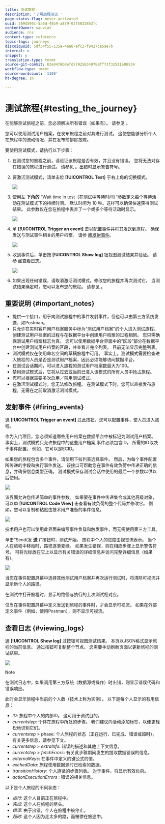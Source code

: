 ```yaml
---
title: 测试旅程
description: '了解旅程测试 '
page-status-flag: never-activated
uuid: 269d590c-5a6d-40b9-a879-02f5033863fc
contentOwner: sauviat
audience: rns
content-type: reference
topic-tags: journeys
discoiquuid: 5df34f55-135a-4ea8-afc2-f9427ce5ae7b
internal: n
snippet: y
translation-type: tm+mt
source-git-commit: 83e0476b8efd779256549788ff73f32531e08934
workflow-type: tm+mt
source-wordcount: '1108'
ht-degree: 1%

---
```



# 测试旅程{#testing_the_journey}

在能够测试旅程之前，您必须解决所有错误（如果有）。 请参见 [](../about/troubleshooting.md#section_h3q_kqk_fhb)。

您可以使用测试用户档案，在发布旅程之前对其进行测试。 这使您能够分析个人在旅程中的流动情况，并在发布前排除故障。

要使用测试模式，请执行以下步骤：

1. 在测试您的旅程之前，请验证该旅程是否有效，并且没有错误。 您将无法对存在错误的旅程进行测试。 请参见 [](../about/troubleshooting.md#section_h3q_kqk_fhb)。出错时显示警告符号。

1. 要激活测试模式，请单击位 **[!UICONTROL Test]** 于右上角的切换模式。

   ![](../assets/journeytest1.png)

1. 使用左 **下角的** “Wait time in test（在测试中等待时间）”参数定义每个等待活动在测试模式下的持续时间。 默认时间为 10 秒。这样可以确保快速获得测试结果。 此参数仅在您在旅程中丢弃了一个或多个等待活动时显示。

   ![](../assets/journeytest_wait.png)

1. 单 **[!UICONTROL Trigger an event]** 击以配置事件并将其发送到旅程。 确保发送与测试事件相关的用户档案。 请参 [阅发射事件](#firing_events)。

   ![](../assets/journeyuctest1.png)

1. 收到事件后，单击按 **[!UICONTROL Show log]** 钮视图测试结果并验证。 请参 [阅查看日志](#viewing_logs)。

   ![](../assets/journeyuctest2.png)

1. 如果出现任何错误，请取消激活测试模式，修改您的旅程并再次测试它。 当测试结果确定时，您可以发布您的旅程。 请参见 [](../building-journeys/publishing-the-journey.md)。

## 重要说明 {#important_notes}

* 提供一个接口，用于向测试旅程中的事件发射事件，但也可以由第三方系统发送，如Postman。
* 只允许在实时客户用户档案服务中标为“测试用户档案”的个人进入测试旅程。 创建测试用户档案的过程与在数据平台中创建用户档案的过程相同。 您只需确保测试用户档案标志为真。 您可以使用数据平台界面中的“区段”部分在数据平台中创建测试用户档案的区段，并查看非完全列表。 目前无法显示完整列表。
* 测试模式仅在使用命名空间的草稿旅程中可用。 事实上，测试模式需要检查进入旅程的人员是否是测试用户档案，因此必须能够访问数据平台。
* 在测试会话期间，可以进入旅程的测试用户档案数最大为100。
* 禁用测试模式后，它将从过去或当前已进入该模式的所有人员中抢占旅程。
* 您可以根据需要多次启用／禁用测试模式。
* 在激活测试模式时，您无法修改旅程。 在测试模式下时，您可以直接发布旅程，无需在之前取消激活测试模式。

## 发射事件 {#firing_events}

通 **[!UICONTROL Trigger an event]** 过此按钮，您可以配置事件，使人员进入旅程。

作为入门项目，您必须知道哪些用户档案在数据平台中被标记为测试用户档案。 事实上，测试模式只允许旅程中的这些用户档案,事件必须包含ID。 所需的ID取决于事件配置。 例如，它可以是ECID。

如果您的旅程包含多个事件，请使用下拉列表选择事件。 然后，为每个事件配置所传递的字段和执行事件发送。 该接口可帮助您在事件有效负荷中传递正确的信息，并确保信息类型正确。 测试模式保存测试会话中使用的最后一个参数以供以后使用。

![](../assets/journeytest4.png)

该界面允许您传递简单的事件参数。 如果要在事件中传递集合或其他高级对象，可以单 **[!UICONTROL Code View]** 击查看有效负荷的整个代码并修改它。 例如，您可以复制和粘贴由技术用户准备的事件信息。

![](../assets/journeytest5.png)

技术用户也可以使用此界面来编写事件负载和触发事件，而无需使用第三方工具。

单击“Send(发 **送** )”按钮时，测试开始。 旅程中个人的进度由视觉流表示。 当个人在旅程中移动时，路径逐渐变绿。 如果发生错误，则在相应步骤上显示警告符号。 可将光标放在它上以显示有关错误的详细信息并访问完整详细信息（如果有）。

![](../assets/journeytest6.png)

当您在事件配置屏幕中选择其他测试用户档案并再次运行测试时，将清除可视流并显示新个人的路径。

在测试中打开旅程时，显示的路径与执行的上次测试相对应。

仅当在事件配置屏幕中定义发送到旅程的事件时，才会显示可视流。 如果在外部定义事件（例如，使用Postman），则不显示可视流。

## 查看日志 {#viewing_logs}

通 **[!UICONTROL Show log]** 过按钮可视图测试结果。 本页以JSON格式显示旅程的当前信息。 通过按钮可复制整个节点。 您需要手动刷新页面以更新旅程的测试结果。

![](../assets/journeytest3.png)

>[!NOTE]
>
>在测试日志中，如果调用第三方系统（数据源或操作）时出错，则显示错误代码和错误响应。

此时会显示旅程中当前的个人数（技术上称为实例）。 以下是每个人显示的有用信息：

* _ID_: 旅程中个人的内部ID。 这可用于调试目的。
* _currentstep_: 个体在旅程中所处的步骤。 我们建议向活动添加标签，以便更轻松地识别它们。
* _currentstep_ > phase: 个人旅程的状态（正在运行、已完成、错误或超时）。 有关更多信息，请参见下文。
* _currentstep_ > _extraInfo_: 错误的描述和其他上下文信息。
* _currentstep_ > _fetchErrors_: 有关此步骤期间发生的提取数据错误的信息。
* _externalKeys_: 在事件中定义的键公式的值。
* _exchedData_: 旅程使用数据源时已检索的数据。
* _transitionHistory_: 个人遵循的步骤列表。 对于事件，将显示有效负荷。
* _actionExecutionErrors_ : 错误的相关信息。

以下是个人旅程的不同状态：

* _运行_: 这个人目前正在旅程中。
* _完成_: 这个人在旅程的尽头。
* _错误_: 由于出错，个人在旅程中被停止。
* _超时_: 这个人因为走太多的路，而被停在旅途中。
